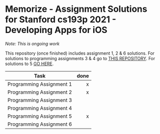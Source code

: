 # Memorize - Assignment Solutions for Stanford cs193p 2021 - Developing Apps for iOS
*Note: This is ongoing work*

This repository (once finished) includes assignment 1, 2 & 6 solutions. For solutions to programming assignments 3 & 4 go to [THIS REPOSITORY](). For solutions to 5 [GO HERE](https://github.com/MarkusFox/EmojiArt-cs193p).

Task|done
-|-:
Programming Assignment 1|x
Programming Assignment 2|x
Programming Assignment 3| 
Programming Assignment 4| 
Programming Assignment 5|x
Programming Assignment 6| 

